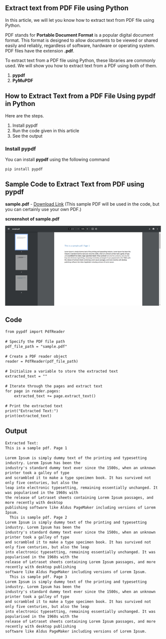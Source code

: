 ## Extract text from PDF File using Python

In this article, we will let you know how to extract text from PDF file using Python. 

PDF stands for **Portable Document Format** is a popular digital document format. This format is designed to allow documents to be viewed or shared easily and reliably, regardless of software, hardware or operating system.  PDF files have the extension **.pdf**.

To extract text from a PDF file using Python, these libraries are commonly used. We will show you how to extract text from a PDF using both of them.

1. **pypdf**
1. **PyMuPDF**

## How to Extract Text from a PDF File Using pypdf in Python

Here are the steps.

1. Install pypdf
2. Run the code given in this article
3. See the output

### Install pypdf

You can install **pypdf** using the following command

```
pip install pypdf
```

## Sample Code to Extract Text from PDF using pypdf

**sample.pdf** - [Download Link][1] (This sample PDF will be used in the code, but you can certainly use your own PDF.)

**screenshot of sample.pdf**

![Sample Input PDF Screenshot][2]

## Code

```
from pypdf import PdfReader

# Specify the PDF file path
pdf_file_path = "sample.pdf"

# Create a PDF reader object
reader = PdfReader(pdf_file_path)

# Initialize a variable to store the extracted text
extracted_text = ""

# Iterate through the pages and extract text
for page in reader.pages:
    extracted_text += page.extract_text()

# Print the extracted text
print("Extracted Text:")
print(extracted_text)
```

## Output

```
Extracted Text:
This is a sample pdf. Page 1

Lorem Ipsum is simply dummy text of the printing and typesetting industry. Lorem Ipsum has been the
industry's standard dummy text ever since the 1500s, when an unknown printer took a galley of type
and scrambled it to make a type specimen book. It has survived not only five centuries, but also the
leap into electronic typesetting, remaining essentially unchanged. It was popularised in the 1960s with
the release of Letraset sheets containing Lorem Ipsum passages, and more recently with desktop
publishing software like Aldus PageMaker including versions of Lorem Ipsum.
  This is sample pdf. Page 2
Lorem Ipsum is simply dummy text of the printing and typesetting industry. Lorem Ipsum has been the
industry's standard dummy text ever since the 1500s, when an unknown printer took a galley of type
and scrambled it to make a type specimen book. It has survived not only five centuries, but also the leap
into electronic typesetting, remaining essentially unchanged. It was popularised in the 1960s with the
release of Letraset sheets containing Lorem Ipsum passages, and more recently with desktop publishing
software like Aldus PageMaker including versions of Lorem Ipsum.
  This is sample pdf. Page 3
Lorem Ipsum is simply dummy text of the printing and typesetting industry. Lorem Ipsum has been the
industry's standard dummy text ever since the 1500s, when an unknown printer took a galley of type
and scrambled it to make a type specimen book. It has survived not only five centuries, but also the leap
into electronic typesetting, remaining essentially unchanged. It was popularised in the 1960s with the
release of Letraset sheets containing Lorem Ipsum passages, and more recently with desktop publishing
software like Aldus PageMaker including versions of Lorem Ipsum.
```

[1]: https://github.com/shakeel-faiz/InputOutputDocs/raw/master/python-convert-pdf-to-image/sample.pdf
[2]: https://raw.githubusercontent.com/shakeel-faiz/InputOutputDocs/master/python-convert-pdf-to-image/sample-input-pdf-screenshot.png

